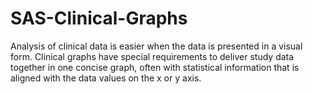 # SAS-Clinical-Graphs
Analysis of clinical data is easier when the data is presented in a visual form.  Clinical graphs have special requirements  to deliver study data together in one concise graph, often with statistical information that is aligned with the data values on the x or y axis. 
